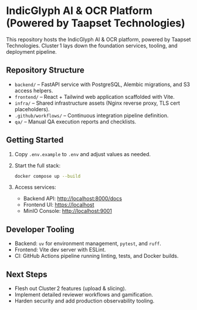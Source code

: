 # IndicGlyph AI & OCR Platform (Powered by Taapset Technologies)

This repository hosts the IndicGlyph AI & OCR platform, powered by Taapset Technologies. Cluster 1 lays down the foundation services, tooling, and deployment pipeline.

## Repository Structure

- `backend/` – FastAPI service with PostgreSQL, Alembic migrations, and S3 access helpers.
- `frontend/` – React + Tailwind web application scaffolded with Vite.
- `infra/` – Shared infrastructure assets (Nginx reverse proxy, TLS cert placeholders).
- `.github/workflows/` – Continuous integration pipeline definition.
- `qa/` – Manual QA execution reports and checklists.

## Getting Started

1. Copy `.env.example` to `.env` and adjust values as needed.
2. Start the full stack:

   ```bash
   docker compose up --build
   ```

3. Access services:

   - Backend API: <http://localhost:8000/docs>
   - Frontend UI: <https://localhost>
   - MinIO Console: <http://localhost:9001>

## Developer Tooling

- Backend: `uv` for environment management, `pytest`, and `ruff`.
- Frontend: Vite dev server with ESLint.
- CI: GitHub Actions pipeline running linting, tests, and Docker builds.

## Next Steps

- Flesh out Cluster 2 features (upload & slicing).
- Implement detailed reviewer workflows and gamification.
- Harden security and add production observability tooling.
